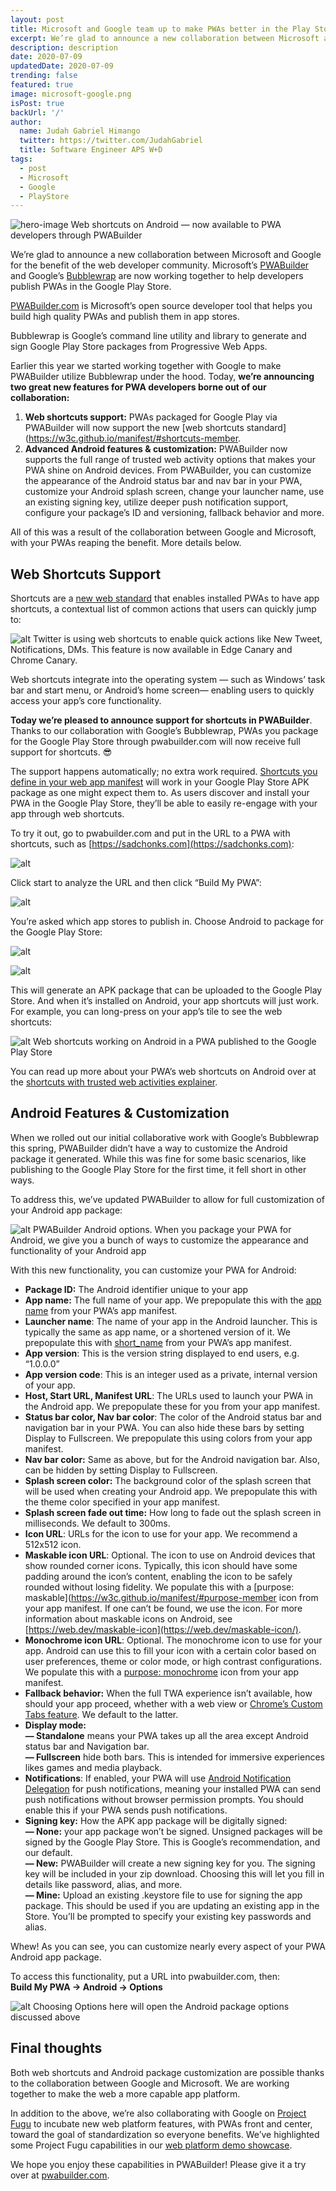 ```yaml
---
layout: post
title: Microsoft and Google team up to make PWAs better in the Play Store
excerpt: We’re glad to announce a new collaboration between Microsoft and Google for the benefit of the web developer community.
description: description
date: 2020-07-09
updatedDate: 2020-07-09
trending: false
featured: true
image: microsoft-google.png
isPost: true
backUrl: '/'
author:
  name: Judah Gabriel Himango
  twitter: https://twitter.com/JudahGabriel
  title: Software Engineer APS W+D 
tags:
  - post
  - Microsoft
  - Google
  - PlayStore
---
```


![hero-image](https://cdn-images-1.medium.com/max/800/1*6L9UnfO5V3UBpJ3RwaW1Vw.png)
<span class="figcaption_hack">Web shortcuts on Android — now available to PWA developers through PWABuilder</span>

We’re glad to announce a new collaboration between Microsoft and Google for the benefit of the web developer community. Microsoft’s [PWABuilder](https://pwabuilder.com) and Google’s [Bubblewrap](https://github.com/GoogleChromeLabs/bubblewrap) are now working together to help developers publish PWAs in the Google Play Store.

[PWABuilder.com](https://pwabuilder.com) is Microsoft’s open source developer tool that helps you build high quality PWAs and publish them in app stores.

Bubblewrap is Google’s command line utility and library to generate and sign Google Play Store packages from Progressive Web Apps.

Earlier this year we started working together with Google to make PWABuilder utilize Bubblewrap under the hood. Today, **we’re announcing two great new features for PWA developers borne out of our collaboration:**

1. **Web shortcuts support:** PWAs packaged for Google Play via PWABuilder will now support the new [web shortcuts standard](https://w3c.github.io/manifest/#shortcuts-member<span aria-hidden="true">.</span>
2. **Advanced Android features & customization:** PWABuilder now supports the full range of trusted web activity options that makes your PWA shine on Android devices. From PWABuilder, you can customize the appearance of the Android status bar and nav bar in your PWA, customize your Android splash screen, change your launcher name, use an existing signing key, utilize deeper push notification support, configure your package’s ID and versioning, fallback behavior and more.

All of this was a result of the collaboration between Google and Microsoft, with
your PWAs reaping the benefit. More details below.

## Web Shortcuts Support

Shortcuts are a [new web standard](https://w3c.github.io/manifest/#shortcuts-member) that enables installed PWAs to have app shortcuts, a contextual list of common actions that users can quickly jump to:

![alt](https://cdn-images-1.medium.com/max/800/1*kexmUlkc6zF4VwlTzqBgBw.png)
<span class="figcaption_hack">Twitter is using web shortcuts to enable quick actions like New Tweet, Notifications, DMs. This feature is now available in Edge Canary and Chrome Canary.</span>

Web shortcuts integrate into the operating system — such as Windows’ task bar and start menu, or Android’s home screen— enabling users to quickly access your app’s core functionality.

**Today we’re pleased to announce support for shortcuts in PWABuilder**. Thanks to our collaboration with Google’s Bubblewrap, PWAs you package for the Google Play Store through pwabuilder.com will now receive full support for shortcuts. 😎

The support happens automatically; no extra work required. [Shortcuts you define in your web app manifest](https://w3c.github.io/manifest/#shortcuts-member) will work in your Google Play Store APK package as one might expect them to. As users discover and install your PWA in the Google Play Store, they’ll be able to easily re-engage with your app through web shortcuts.

To try it out, go to pwabuilder.com and put in the URL to a PWA with shortcuts, such as [https://sadchonks.com](https://sadchonks.com)<span aria-hidden="true">:</span>

![alt](https://cdn-images-1.medium.com/max/800/1*ZqsttjST0-y717XcAlj01w.png)

Click start to analyze the URL and then click “Build My PWA”:

![alt](https://cdn-images-1.medium.com/max/800/1*Hdy8J1PRcNsP3-hNR82jOg.png)

You’re asked which app stores to publish in. Choose Android to package for the Google Play Store:

![alt](https://cdn-images-1.medium.com/max/800/1*9sX2c657nWoeU7VDWpYy8g.png)

![alt](https://cdn-images-1.medium.com/max/800/1*4BxPF0GM2DN4G1VGSzu4gg.png)

This will generate an APK package that can be uploaded to the Google Play Store. And when it’s installed on Android, your app shortcuts will just work. For example, you can long-press on your app’s tile to see the web shortcuts:

![alt](https://cdn-images-1.medium.com/max/800/1*lS8bi-z_ZcA1oyvmFvIfuA.png)
<span class="figcaption_hack">Web shortcuts working on Android in a PWA published to the Google Play Store</span>

You can read up more about your PWA’s web shortcuts on Android over at the [shortcuts with trusted web activities explainer](https://web.dev/app-shortcuts/#trusted-web-activity-support)<span aria-hidden="true">.</span>

## **Android Features & Customization**

When we rolled out our initial collaborative work with Google’s Bubblewrap this spring, PWABuilder didn’t have a way to customize the Android package it generated. While this was fine for some basic scenarios, like publishing to the Google Play Store for the first time, it fell short in other ways.

To address this, we’ve updated PWABuilder to allow for full customization of your Android app package:

![alt](https://cdn-images-1.medium.com/max/800/1*yL7vPAg4L5B4hkkPKPM2SA.png)
<span class="figcaption_hack">PWABuilder Android options. When you package your PWA for Android, we give you a
bunch of ways to customize the appearance and functionality of your Android app</span>

With this new functionality, you can customize your PWA for Android:

- **Package ID:** The Android identifier unique to your app
- **App name:** The full name of your app. We prepopulate this with the [app name](https://w3c.github.io/manifest/#name-member) from your PWA’s app manifest.
- **Launcher name**: The name of your app in the Android launcher. This is typically the same as app name, or a shortened version of it. We prepopulate this with [short_name](https://w3c.github.io/manifest/#short_name-member) from your PWA’s app manifest.
- **App version**: This is the version string displayed to end users, e.g. “1.0.0.0”
- **App version code**: This is an integer used as a private, internal version of your app.
- **Host, Start URL, Manifest URL**: The URLs used to launch your PWA in the Android app. We prepopulate these for you from your app manifest.
- **Status bar color, Nav bar color**: The color of the Android status bar and navigation bar in your PWA. You can also hide these bars by setting Display to
  Fullscreen. We prepopulate this using colors from your app manifest.
- **Nav bar color:** Same as above, but for the Android navigation bar. Also, can be hidden by setting Display to Fullscreen.
- **Splash screen color:** The background color of the splash screen that will be used when creating your Android app. We prepopulate this with the theme color
  specified in your app manifest.
- **Splash screen fade out time:** How long to fade out the splash screen in milliseconds. We default to 300ms.
- **Icon URL**: URLs for the icon to use for your app. We recommend a 512x512 icon.
- **Maskable icon URL**: Optional. The icon to use on Android devices that show rounded corner icons. Typically, this icon should have some padding around the
  icon’s content, enabling the icon to be safely rounded without losing fidelity. We populate this with a [purpose: maskable](https://w3c.github.io/manifest/#purpose-member icon from your app manifest. If one can’t be found, we use the icon. For more information about
  maskable icons on Android, see [https://web.dev/maskable-icon](https://web.dev/maskable-icon/)<span aria-hidden="true">.</span>
- **Monochrome icon URL**: Optional. The monochrome icon to use for your app. Android can use this to fill your icon with a certain color based on user preferences, theme or color mode, or high contrast configurations. We populate this with a [purpose: monochrome](https://w3c.github.io/manifest/#purpose-member) icon from your app manifest<span aria-hidden="true">.</span>
- **Fallback behavior:** When the full TWA experience isn’t available, how should your app proceed, whether with a web view or [Chrome’s Custom Tabs feature](https://developer.chrome.com/multidevice/android/customtabs)<span aria-hidden="true">.</span> We default to the latter.
- **Display mode:** <br> **— Standalone** means your PWA takes up all the area except Android status bar and Navigation bar. <br> **— Fullscreen** hide both
  bars. This is intended for immersive experiences likes games and media playback.
- **Notifications**: If enabled, your PWA will use [Android Notification Delegation](https://github.com/GoogleChromeLabs/svgomg-twa/issues/60) for push
  notifications, meaning your installed PWA can send push notifications without browser permission prompts. You should enable this if your PWA sends push
  notifications.
- **Signing key:** How the APK app package will be digitally signed: <br> **— None:** your app package won’t be signed. Unsigned packages will be signed by
  the Google Play Store. This is Google’s recommendation, and our default.<br> **— New:** PWABuilder will create a new signing key for you. The signing key will
  be included in your zip download. Choosing this will let you fill in details like password, alias, and more.<br> **— Mine:** Upload an existing .keystore
  file to use for signing the app package. This should be used if you are updating an existing app in the Store. You’ll be prompted to specify your existing key
  passwords and alias.

Whew! As you can see, you can customize nearly every aspect of your PWA Android app package.

To access this functionality, put a URL into pwabuilder.com<span aria-hidden="true">,</span> then: <br> **Build My PWA -> Android -> Options**

![alt](https://cdn-images-1.medium.com/max/800/1*Ui2YKhWlbvIYgrlESMAPDg.png)
<span class="figcaption_hack">Choosing Options here will open the Android package options discussed above</span>

## Final thoughts

Both web shortcuts and Android package customization are possible thanks to the collaboration between Google and Microsoft. We are working together to make the
web a more capable app platform.

In addition to the above, we’re also collaborating with Google on [Project Fugu](https://docs.google.com/spreadsheets/d/1de0ZYDOcafNXXwMcg4EZhT0346QM-QFvZfoD8ZffHeA/edit#gid=557099940) to incubate new web platform features, with PWAs front and center, toward the goal of standardization so everyone benefits. We’ve highlighted some Project Fugu capabilities in our [web platform demo showcase](https://components.pwabuilder.com/)<span aria-hidden="true">.</span>

We hope you enjoy these capabilities in PWABuilder! Please give it a try over at [pwabuilder.com](https://pwabuilder.com)<span aria-hidden="true">.</span>
